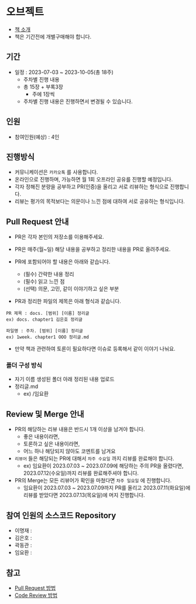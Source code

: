 # 오브젝트

- [책 소개](https://www.yes24.com/Product/Goods/74219491)
- 책은 기간전에 개별구매해야 합니다.

## 기간

- 일정 : 2023-07-03 ~ 2023-10-05(총 18주)
	- 주차별 진행 내용
	- 총 15장 + 부록3장
		- 주에 1장씩
	- 주차별 진행 내용은 진행하면서 변경될 수 있습니다.

## 인원

- 참여인원(예상) : 4인

## 진행방식

- 커뮤니케이션은 `카카오톡` 를 사용합니다.
- 온라인으로 진행하며, 가능하면 월 1회 오프라인 공유를 진행할 예정입니다.
- 각자 정해진 분량을 공부하고 PR(인증)을 올리고 서로 리뷰하는 형식으로 진행합니다.
- 리뷰는 평가의 목적보다는 의문이나 느낀 점에 대하여 서로 공유하는 형식입니다.

## Pull Request 안내

- PR은 각자 본인의 저장소를 이용해주세요.
    
- PR은 매주(월~일) 해당 내용을 공부하고 정리한 내용을 PR로 올려주세요.
    
- PR에 포함되어야 할 내용은 아래와 같습니다.
	- (필수) 간략한 내용 정리
	- (필수) 읽고 느낀 점
	- (선택) 의문, 고민, 같이 이야기하고 싶은 부분
- PR과 정리한 파일의 제목은 아래 형식과 같습니다.
    
```
PR 제목 : docs. [범위] [이름] 정리글
ex) docs. chapter1 김은호 정리글

파일명 : 주차. [범위] [이름] 정리글
ex) 1week. chapter1 OOO 정리글.md
```
    
- 만약 책과 관련하여 토론이 필요하다면 이슈로 등록해서 같이 이야기 나눠요.
    

### 폴더 구성 방식

- 자기 이름 생성된 폴더 아래 정리된 내용 업로드
- 정리글.md
	- ex) /임요환

## Review 및 Merge 안내

- PR의 해당하는 리뷰 내용은 반드시 1개 이상을 남겨야 합니다.
	- 좋은 내용이라면,
	- 토론하고 싶은 내용이라면,
	- 어느 하나 해당되지 않아도 코멘트를 남겨요
- `리뷰어` 들은 해당되는 PR에 대해서 `차주 수요일` 까지 리뷰를 완료해야 합니다.
	- ex) 임요환이 2023.07.03 ~ 2023.07.09에 해당하는 주의 PR을 올렸다면, 2023.07.12(수요일)까지 리뷰를 완료해주셔야 합니다.
- PR의 Merge는 모든 리뷰어가 확인을 마쳤다면 `차주 일요일` 에 진행합니다.
	- 임요환이 2023.07.03 ~ 2023.07.09까지 PR를 올리고 2023.07.11(화요일)에 리뷰를 받았다면 2023.07.13(목요일)에 머지 진행합니다.

## 참여 인원의 소스코드 Repository
- 이명재 : 
- 김은호 : 
- 곽동관 : 
- 임요환 : 

## 참고
- [Pull Request 방법](https://github.com/techbook-study/notification/blob/main/PullRequest.md)
- [Code Review 방법](https://github.com/techbook-study/notification/blob/main/CodeReview.md)
